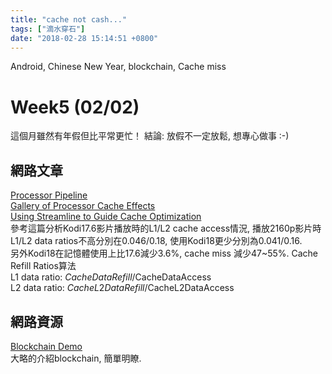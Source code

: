 ```yaml
---
title: "cache not cash..."
tags: ["滴水穿石"]
date: "2018-02-28 15:14:51 +0800"
---
```


Android, Chinese New Year, blockchain, Cache miss 

# Week5 (02/02)  

這個月雖然有年假但比平常更忙！ 結論: 放假不一定放鬆, 想專心做事 :-)  

## 網路文章  

[Processor Pipeline](https://www.slideshare.net/siddiqueibrahim37/pipelining-41608675)  
[Gallery of Processor Cache Effects](http://igoro.com/archive/gallery-of-processor-cache-effects/)  
[Using Streamline to Guide Cache Optimization](https://community.arm.com/tools/b/blog/posts/using-streamline-to-guide-cache-optimization)  
參考這篇分析Kodi17.6影片播放時的L1/L2 cache access情況, 播放2160p影片時L1/L2 data ratios不高分別在0.046/0.18, 使用Kodi18更少分別為0.041/0.16.  
另外Kodi18在記憶體使用上比17.6減少3.6%, cache miss 減少47~55%. 
Cache Refill Ratios算法  
L1 data ratio: $CacheDataRefill/$CacheDataAccess  
L2 data ratio: $CacheL2DataRefill/$CacheL2DataAccess  

## 網路資源  

[Blockchain Demo](https://anders.com/blockchain/)  
大略的介紹blockchain, 簡單明瞭.  

